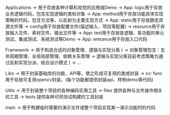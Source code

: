 Applications -> 用于存放各种计算机视觉的应用或Demo
-> App: logic用于存放业务逻辑代码，包含实现逻辑的类和对象
-> App: method用于存放功能具体实现策略的代码，包含方法等，以反射为主要实现方式
-> App: static用于存放静态资源文件等
    -> config用于存放配置文件(描述输入、项目等配置)
    -> resource用于存放输入文件、素材文件、输出文件等
-> App: test用于存放各逻辑、各功能的单元测试、集成测试、系统测试等Demo
-> App: entrance用于存放入口代码

Framework -> 用于构造合适的对象管理、逻辑与实现分离
(
    -> 对象管理包含：生命周期管理、全局局部管理、依赖关系管理
    ->  逻辑与实现分离目前考虑策略为通过反射实现分派、结合设计模式
)
-> ...

Libs -> 用于封装基础库的功能、API等，使之形成可复用的类或封装
-> cv: func用于存放可复用opencv封装，(每个功能都提供封装api、样例demo等代码)

Utils -> 用于封装整个项目的各种编码实用工具
-> files 提供各种与文件操作相关的工具
-> tests 提供各种可供测试构建的工具封装

main -> 用于构建临时需要的演示文件或整个项目实现某一演示功能时的代码
